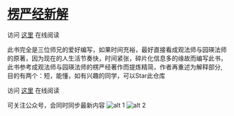 # [楞严经新解](https://kimsky.gitbook.io/leng-yan-jing-xin-jie/)
访问 [这里](https://kimsky.gitbook.io/leng-yan-jing-xin-jie/) 在线阅读

此书完全是三位师兄的爱好编写，如果时间充裕，最好直接看成观法师与园瑛法师的原著，因为现在的人生活节奏快，时间紧张，碎片化信息多的缘故而编写此书，此书参考成观法师与园瑛法师的楞严经著作而提炼精简，作者再重述为解释部分,
目的有两个：短，能懂，如有兴趣的同学，可以Star此仓库

访问 [这里](https://kimsky.gitbook.io/leng-yan-jing-xin-jie/) 在线阅读

可关注公众号，会同时同步最新内容
![alt 1](https://raw.githubusercontent.com/endsock/lengyan/main/res/foxinlu1.png)
![alt 2](https://raw.githubusercontent.com/endsock/lengyan/main/res/foxinlu2.jpg)
